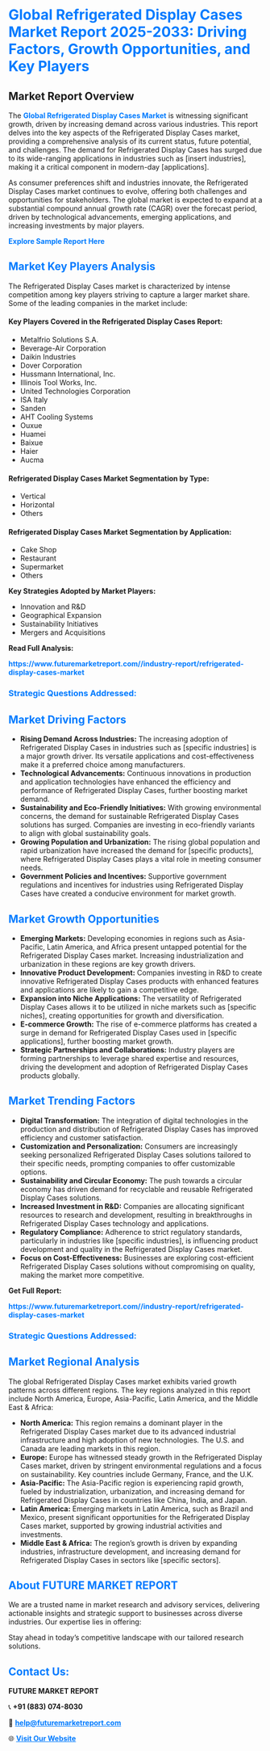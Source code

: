 <h1 style="color: #007BFF;">Global Refrigerated Display Cases Market Report 2025-2033: Driving Factors, Growth Opportunities, and Key Players</h1>

<section id="overview">
<h2>Market Report Overview</h2>
<p>The <a href="https://www.futuremarketreport.com//industry-report/refrigerated-display-cases-market" style="color: #007BFF; text-decoration: none;"><strong>Global Refrigerated Display Cases Market</strong></a> is witnessing significant growth, driven by increasing demand across various industries. This report delves into the key aspects of the Refrigerated Display Cases market, providing a comprehensive analysis of its current status, future potential, and challenges. The demand for Refrigerated Display Cases has surged due to its wide-ranging applications in industries such as [insert industries], making it a critical component in modern-day [applications].</p>
<p>As consumer preferences shift and industries innovate, the Refrigerated Display Cases market continues to evolve, offering both challenges and opportunities for stakeholders. The global market is expected to expand at a substantial compound annual growth rate (CAGR) over the forecast period, driven by technological advancements, emerging applications, and increasing investments by major players.</p>
</section>

<section id="overview">
<p><a href="https://www.futuremarketreport.com//request-sample/reportId=87927" style="color: #007BFF; text-decoration: none;"><strong>Explore Sample Report Here</strong></a></p>
</section>

<section id="key-players">
<h2 style="color: #007BFF;">Market Key Players Analysis</h2>
<p>The Refrigerated Display Cases market is characterized by intense competition among key players striving to capture a larger market share. Some of the leading companies in the market include:</p>
<h4>Key Players Covered in the Refrigerated Display Cases Report:</h4>
<ul><li>Metalfrio Solutions S.A.</li><li>Beverage-Air Corporation</li><li>Daikin Industries</li><li>Dover Corporation</li><li>Hussmann International, Inc.</li><li>Illinois Tool Works, Inc.</li><li>United Technologies Corporation</li><li>ISA Italy</li><li>Sanden</li><li>AHT Cooling Systems</li><li>Ouxue</li><li>Huamei</li><li>Baixue</li><li>Haier</li><li>Aucma</li></ul>
<h4>Refrigerated Display Cases Market Segmentation by Type:</h4>
<ul><li>Vertical</li><li>Horizontal</li><li>Others</li></ul>

<h4>Refrigerated Display Cases Market Segmentation by Application:</h4>
<ul><li>Cake Shop</li><li>Restaurant</li><li>Supermarket</li><li>Others</li></ul>
<p><strong>Key Strategies Adopted by Market Players:</strong></p>
<ul>
<li>Innovation and R&D</li>
<li>Geographical Expansion</li>
<li>Sustainability Initiatives</li>
<li>Mergers and Acquisitions</li>
</ul>
</section>

<section>
<p><strong>Read Full Analysis: </strong></p><a href="https://www.futuremarketreport.com//industry-report/refrigerated-display-cases-market" style="color: #007BFF; text-decoration: none;"><strong>https://www.futuremarketreport.com//industry-report/refrigerated-display-cases-market</strong></a>
<h3 style="color: #007BFF;">Strategic Questions Addressed:</h3>
</section>

<section id="driving-factors">
<h2 style="color: #007BFF;">Market Driving Factors</h2>
<ul>
<li><strong>Rising Demand Across Industries:</strong> The increasing adoption of Refrigerated Display Cases in industries such as [specific industries] is a major growth driver. Its versatile applications and cost-effectiveness make it a preferred choice among manufacturers.</li>
<li><strong>Technological Advancements:</strong> Continuous innovations in production and application technologies have enhanced the efficiency and performance of Refrigerated Display Cases, further boosting market demand.</li>
<li><strong>Sustainability and Eco-Friendly Initiatives:</strong> With growing environmental concerns, the demand for sustainable Refrigerated Display Cases solutions has surged. Companies are investing in eco-friendly variants to align with global sustainability goals.</li>
<li><strong>Growing Population and Urbanization:</strong> The rising global population and rapid urbanization have increased the demand for [specific products], where Refrigerated Display Cases plays a vital role in meeting consumer needs.</li>
<li><strong>Government Policies and Incentives:</strong> Supportive government regulations and incentives for industries using Refrigerated Display Cases have created a conducive environment for market growth.</li>
</ul>
</section>

<section id="growth-opportunities">
<h2 style="color: #007BFF;">Market Growth Opportunities</h2>
<ul>
<li><strong>Emerging Markets:</strong> Developing economies in regions such as Asia-Pacific, Latin America, and Africa present untapped potential for the Refrigerated Display Cases market. Increasing industrialization and urbanization in these regions are key growth drivers.</li>
<li><strong>Innovative Product Development:</strong> Companies investing in R&D to create innovative Refrigerated Display Cases products with enhanced features and applications are likely to gain a competitive edge.</li>
<li><strong>Expansion into Niche Applications:</strong> The versatility of Refrigerated Display Cases allows it to be utilized in niche markets such as [specific niches], creating opportunities for growth and diversification.</li>
<li><strong>E-commerce Growth:</strong> The rise of e-commerce platforms has created a surge in demand for Refrigerated Display Cases used in [specific applications], further boosting market growth.</li>
<li><strong>Strategic Partnerships and Collaborations:</strong> Industry players are forming partnerships to leverage shared expertise and resources, driving the development and adoption of Refrigerated Display Cases products globally.</li>
</ul>
</section>

<section id="trending-factors">
<h2 style="color: #007BFF;">Market Trending Factors</h2>
<ul>
<li><strong>Digital Transformation:</strong> The integration of digital technologies in the production and distribution of Refrigerated Display Cases has improved efficiency and customer satisfaction.</li>
<li><strong>Customization and Personalization:</strong> Consumers are increasingly seeking personalized Refrigerated Display Cases solutions tailored to their specific needs, prompting companies to offer customizable options.</li>
<li><strong>Sustainability and Circular Economy:</strong> The push towards a circular economy has driven demand for recyclable and reusable Refrigerated Display Cases solutions.</li>
<li><strong>Increased Investment in R&D:</strong> Companies are allocating significant resources to research and development, resulting in breakthroughs in Refrigerated Display Cases technology and applications.</li>
<li><strong>Regulatory Compliance:</strong> Adherence to strict regulatory standards, particularly in industries like [specific industries], is influencing product development and quality in the Refrigerated Display Cases market.</li>
<li><strong>Focus on Cost-Effectiveness:</strong> Businesses are exploring cost-efficient Refrigerated Display Cases solutions without compromising on quality, making the market more competitive.</li>
</ul>
</section>

<section>
<p><strong>Get Full Report: </strong></p><a href="https://www.futuremarketreport.com//industry-report/refrigerated-display-cases-market" style="color: #007BFF; text-decoration: none;"><strong>https://www.futuremarketreport.com//industry-report/refrigerated-display-cases-market</strong></a>
<h3 style="color: #007BFF;">Strategic Questions Addressed:</h3>
</section>


<section id="regional-analysis">
<h2 style="color: #007BFF;">Market Regional Analysis</h2>
<p>The global Refrigerated Display Cases market exhibits varied growth patterns across different regions. The key regions analyzed in this report include North America, Europe, Asia-Pacific, Latin America, and the Middle East & Africa:</p>
<ul>
<li><strong>North America:</strong> This region remains a dominant player in the Refrigerated Display Cases market due to its advanced industrial infrastructure and high adoption of new technologies. The U.S. and Canada are leading markets in this region.</li>
<li><strong>Europe:</strong> Europe has witnessed steady growth in the Refrigerated Display Cases market, driven by stringent environmental regulations and a focus on sustainability. Key countries include Germany, France, and the U.K.</li>
<li><strong>Asia-Pacific:</strong> The Asia-Pacific region is experiencing rapid growth, fueled by industrialization, urbanization, and increasing demand for Refrigerated Display Cases in countries like China, India, and Japan.</li>
<li><strong>Latin America:</strong> Emerging markets in Latin America, such as Brazil and Mexico, present significant opportunities for the Refrigerated Display Cases market, supported by growing industrial activities and investments.</li>
<li><strong>Middle East & Africa:</strong> The region’s growth is driven by expanding industries, infrastructure development, and increasing demand for Refrigerated Display Cases in sectors like [specific sectors].</li>
</ul>
</section>

<footer>
<h2 style="color: #007BFF;">About FUTURE MARKET REPORT</h2>
<p>We are a trusted name in market research and advisory services, delivering actionable insights and strategic support to businesses across diverse industries. Our expertise lies in offering:</p>

<p>Stay ahead in today’s competitive landscape with our tailored research solutions.</p>

<h2 style="color: #007BFF;">Contact Us:</h2>
<p><strong>FUTURE MARKET REPORT</strong></p>
<p>📞 <strong>+91 (883) 074-8030</strong></p>
<p>📧 <strong><a href="mailto:help@futuremarketreport.com" style="color: #007BFF;">help@futuremarketreport.com</a></strong></p>
<p>🌐 <strong><a href="https://www.futuremarketreport.com/" style="color: #007BFF;">Visit Our Website</a></strong></p>
</footer>
